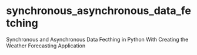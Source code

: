 # synchronous_asynchronous_data_fetching
Synchronous and Asynchronous Data Fecthing in Python With Creating the Weather Forecasting Application
